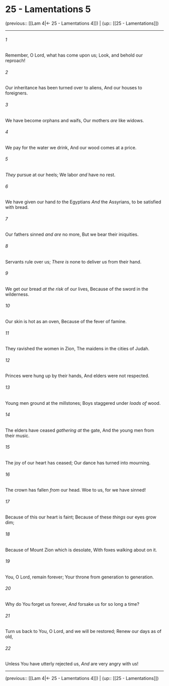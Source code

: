 # 25 - Lamentations 5

(previous:: [[Lam 4|← 25 - Lamentations 4]]) | (up:: [[25 - Lamentations]])

***


###### 1 
Remember, O Lord, what has come upon us; Look, and behold our reproach! 

###### 2 
Our inheritance has been turned over to aliens, And our houses to foreigners. 

###### 3 
We have become orphans and waifs, Our mothers _are_ like widows. 

###### 4 
We pay for the water we drink, And our wood comes at a price. 

###### 5 
_They_ pursue at our heels; We labor _and_ have no rest. 

###### 6 
We have given our hand _to_ the Egyptians _And_ the Assyrians, to be satisfied with bread. 

###### 7 
Our fathers sinned _and are_ no more, But we bear their iniquities. 

###### 8 
Servants rule over us; _There is_ none to deliver _us_ from their hand. 

###### 9 
We get our bread _at the risk_ of our lives, Because of the sword in the wilderness. 

###### 10 
Our skin is hot as an oven, Because of the fever of famine. 

###### 11 
They ravished the women in Zion, The maidens in the cities of Judah. 

###### 12 
Princes were hung up by their hands, And elders were not respected. 

###### 13 
Young men ground at the millstones; Boys staggered under _loads of_ wood. 

###### 14 
The elders have ceased _gathering at_ the gate, And the young men from their music. 

###### 15 
The joy of our heart has ceased; Our dance has turned into mourning. 

###### 16 
The crown has fallen _from_ our head. Woe to us, for we have sinned! 

###### 17 
Because of this our heart is faint; Because of these _things_ our eyes grow dim; 

###### 18 
Because of Mount Zion which is desolate, With foxes walking about on it. 

###### 19 
You, O Lord, remain forever; Your throne from generation to generation. 

###### 20 
Why do You forget us forever, _And_ forsake us for so long a time? 

###### 21 
Turn us back to You, O Lord, and we will be restored; Renew our days as of old, 

###### 22 
Unless You have utterly rejected us, _And_ are very angry with us!

***

(previous:: [[Lam 4|← 25 - Lamentations 4]]) | (up:: [[25 - Lamentations]])
